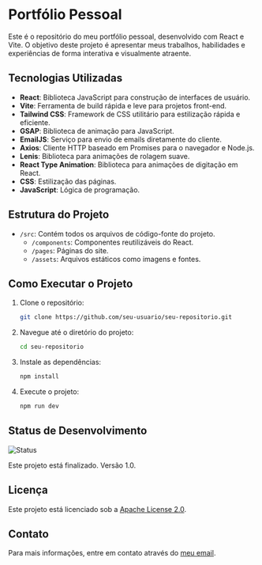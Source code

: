 # Portfólio Pessoal
Este é o repositório do meu portfólio pessoal, desenvolvido com React e Vite. O objetivo deste projeto é apresentar meus trabalhos, habilidades e experiências de forma interativa e visualmente atraente.

## Tecnologias Utilizadas
- **React**: Biblioteca JavaScript para construção de interfaces de usuário.
- **Vite**: Ferramenta de build rápida e leve para projetos front-end.
- **Tailwind CSS**: Framework de CSS utilitário para estilização rápida e eficiente.
- **GSAP**: Biblioteca de animação para JavaScript.
- **EmailJS**: Serviço para envio de emails diretamente do cliente.
- **Axios**: Cliente HTTP baseado em Promises para o navegador e Node.js.
- **Lenis**: Biblioteca para animações de rolagem suave.
- **React Type Animation**: Biblioteca para animações de digitação em React.
- **CSS**: Estilização das páginas.
- **JavaScript**: Lógica de programação.

## Estrutura do Projeto

- `/src`: Contém todos os arquivos de código-fonte do projeto.
  - `/components`: Componentes reutilizáveis do React.
  - `/pages`: Páginas do site.
  - `/assets`: Arquivos estáticos como imagens e fontes.

## Como Executar o Projeto

1. Clone o repositório:
   ```bash
   git clone https://github.com/seu-usuario/seu-repositorio.git
   ```
2. Navegue até o diretório do projeto:
   ```bash
   cd seu-repositorio
   ```
3. Instale as dependências:
   ```bash
   npm install
   ```
4. Execute o projeto:
   ```bash
   npm run dev
   ```

## Status de Desenvolvimento

![Status](https://img.shields.io/badge/status-finalizado-green)

Este projeto está finalizado. Versão 1.0.

## Licença

Este projeto está licenciado sob a [Apache License 2.0](http://www.apache.org/licenses/LICENSE-2.0).

## Contato

Para mais informações, entre em contato através do [meu email](mailto:leandrogiovani@outlook.com).
